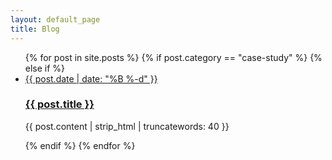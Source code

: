 ```yaml
---
layout: default_page
title: Blog
---
```

<section class="posts" role="main">
  <ul class="nav  nav--stacked">
    {% for post in site.posts %}
    {% if post.category == "case-study" %}
    {% else if %}
    <li class="u--m-bottom--huge">
      <a href="{{ post.url }}" class="">
        <span class="heading  t--center  no-spacing  page-subtitle">{{ post.date | date: "%B %-d" }}</span>
        <h3 class="heading  kilo  t--center  post-title">{{ post.title }}</h3>
      </a>
      <div class="text-col">
        <p class="t--center  lede">{{ post.content | strip_html | truncatewords: 40 }}</p>
      </div>
    </li>
    {% endif %}
    {% endfor %}
  </ul>
</section>
